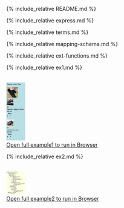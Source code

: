 ---
---

{% include_relative README.md %}

{% include_relative express.md %}

{% include_relative terms.md %}

{% include_relative mapping-schema.md %}

{% include_relative ext-functions.md %}

{% include_relative ex1.md %}

<br>
<a href="examples/product-list/product-lister-template.html" target="_blank">
   <img src="examples/product-list/Ex1_1.png" width="10%" height="10%" > 
   <br>Open full example1 to run in Browser<br>
</a>

{% include_relative ex2.md %}

<br>
<a href="examples/taxonomy/taxonomy.html" target="_blank">
   <img src="examples/taxonomy/content/ex2_1.png" width="10%" height="10%" > 
   <br>Open full example2 to run in Browser<br>
</a>
